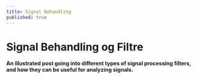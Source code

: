```yaml
---
title: Signal Behandling
published: true
---
```


# [](#header-1)Signal Behandling og Filtre

**An illustrated post going into different types of signal processing filters, and how they can be useful for analyzing signals.**




